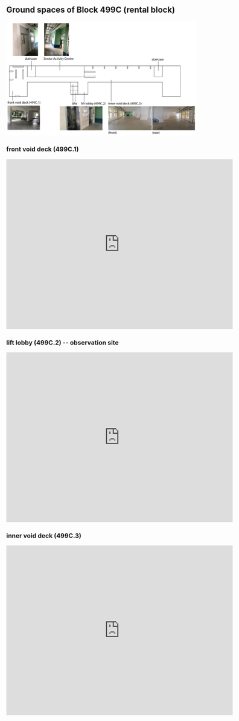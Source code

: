 ## Ground spaces of Block 499C (rental block)

![Block 499C map](https://github.com/JoleneQuek16/Block499C/blob/master/499C_map.PNG?raw=true)

### front void deck (499C.1)

<iframe src="https://www.google.com/maps/embed?pb=!4v1544113343475!6m8!1m7!1sCAoSLEFGMVFpcE96ZHFVVXprVEp1b2dNbEdFQ0hKZTk1ZE1VV3h4d2tVbEVYd0Qt!2m2!1d1.3593431285938575!2d103.95575832594133!3f338!4f0!5f0.7820865974627469" width="600" height="450" frameborder="0" style="border:0" allowfullscreen></iframe>

### lift lobby (499C.2) -- observation site

<iframe src="https://www.google.com/maps/embed?pb=!4v1544113294708!6m8!1m7!1sCAoSLEFGMVFpcE42bktiODdCOURoRUVOemlHanB4c1NYeVdmQVpBU0NETzZSaDBN!2m2!1d1.3593924!2d103.9559676!3f292!4f0!5f0.7820865974627469" width="600" height="450" frameborder="0" style="border:0" allowfullscreen></iframe>

### inner void deck (499C.3)

<iframe src="https://www.google.com/maps/embed?pb=!4v1544113321145!6m8!1m7!1sCAoSLEFGMVFpcFAyUkdGUkpTekxIb3o0WjVQYjFHaXNSaDRTOXlsSmNEbVRWTDUt!2m2!1d1.3592848826415405!2d103.95579090567009!3f284!4f0!5f0.7820865974627469" width="600" height="450" frameborder="0" style="border:0" allowfullscreen></iframe>
